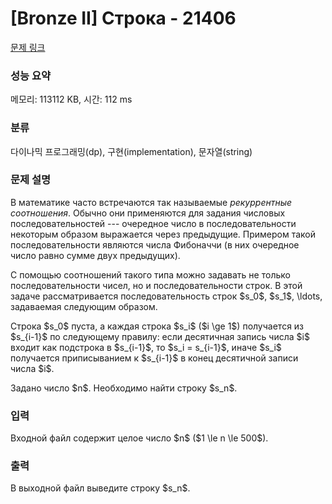 # [Bronze II] Строка - 21406 

[문제 링크](https://www.acmicpc.net/problem/21406) 

### 성능 요약

메모리: 113112 KB, 시간: 112 ms

### 분류

다이나믹 프로그래밍(dp), 구현(implementation), 문자열(string)

### 문제 설명

<p>В математике часто встречаются так называемые <em>рекуррентные соотношения</em>. Обычно они применяются для задания числовых последовательностей --- очередное число в последовательности некоторым образом выражается через предыдущие. Примером такой последовательности являются числа Фибоначчи (в них очередное число равно сумме двух предыдущих).  </p>

<p>С помощью соотношений такого типа можно задавать не только последовательности чисел, но и последовательности строк. В этой задаче рассматривается последовательность строк $s_0$, $s_1$, \ldots, задаваемая следующим образом. </p>

<p>Строка $s_0$ пуста, а каждая строка $s_i$ ($i \ge 1$) получается из $s_{i-1}$ по следующему правилу: если десятичная запись числа $i$ входит как подстрока в $s_{i-1}$, то $s_i = s_{i-1}$, иначе $s_i$ получается приписыванием к $s_{i-1}$ в конец десятичной записи числа $i$.</p>

<p>Задано число $n$. Необходимо найти строку $s_n$.</p>

### 입력 

 <p>Входной файл содержит целое число $n$ ($1 \le n \le 500$).</p>

### 출력 

 <p>В выходной файл выведите строку $s_n$.</p>

